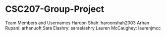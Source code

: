 # CSC207-Group-Project

Team Members and Usernames
Haroon Shah: haroonshah2003
Arhan Rupani: arhanuoft
Sara Elashry: saraelashry
Lauren McCaughey: laurenjmcc
